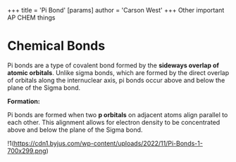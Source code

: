+++
 title = 'Pi Bond'
[params]
	author = 'Carson West'
+++
Other important AP CHEM things
# Chemical Bonds
Pi bonds are a type of covalent bond formed by the **sideways overlap of atomic orbitals**.  Unlike sigma bonds, which are formed by the direct overlap of orbitals along the internuclear axis, pi bonds occur above and below the plane of the Sigma bond. 

**Formation:**

Pi bonds are formed when two **p orbitals** on adjacent atoms align parallel to each other. This alignment allows for electron density to be concentrated above and below the plane of the Sigma bond. 

!1(https://cdn1.byjus.com/wp-content/uploads/2022/11/Pi-Bonds-1-700x299.png)